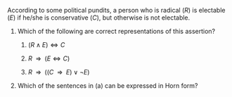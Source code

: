 
According to some political pundits, a person who is radical ($R$) is
electable ($E$) if he/she is conservative ($C$), but otherwise is not
electable.<br>

1.  Which of the following are correct representations of this
    assertion?<br>

    1.  $(R\land E)\iff C$<br>

    2.  $R{\:\;{\Rightarrow}\:\;}(E\iff C)$<br>

    3.  $R{\:\;{\Rightarrow}\:\;}((C{\:\;{\Rightarrow}\:\;}E) \lor \lnot E)$<br>

2.  Which of the sentences in (a) can be expressed in Horn form?

